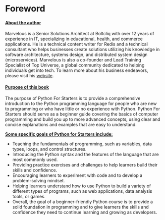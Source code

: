 # Foreword

#### [About the author](broken-reference) <a href="#about-the-author" id="about-the-author"></a>

Marvelous is a Senior Solutions Architect at Boltcliq with over 12 years of experience in IT, specializing in educational, health, and commerce applications. He is a technical content writer for Redis and a technical consultant who helps businesses create solutions utilizing his knowledge in software architecture, systems design, and distributed system design (microservices). Marvelous is also a co-founder and Lead Training Specialist of Top Universe, a global community dedicated to helping individuals get into tech. To learn more about his business endeavors, please visit his [website](https://solomonmarvel.com).

#### [Purpose of this book](broken-reference) <a href="#purpose-of-this-book" id="purpose-of-this-book"></a>

The purpose of Python For Starters is to provide a comprehensive introduction to the Python programming language for people who are new to programming or who have little or no experience with Python. Python For Starters should serve as a beginner guide covering the basics of computer programming and build you up to more advanced concepts, using clear and concise explanations and examples that are easy to understand.

[**Some specific goals of Python for Starters include:**](broken-reference)

* Teaching the fundamentals of programming, such as variables, data types, loops, and control structures.
* Introducing the Python syntax and the features of the language that are most commonly used.
* Providing practice exercises and challenges to help learners build their skills and confidence.
* Encouraging learners to experiment with code and to develop a problem-solving mindset.
* Helping learners understand how to use Python to build a variety of different types of programs, such as web applications, data analysis tools, or games.
* Overall, the goal of a beginner-friendly Python course is to provide a solid foundation in programming and to give learners the skills and confidence they need to continue learning and growing as developers.

